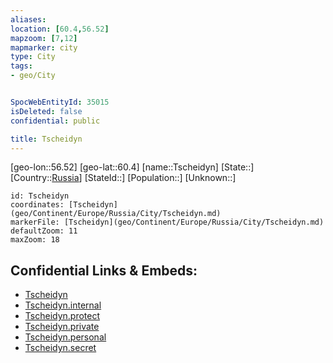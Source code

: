 ```yaml
---
aliases: 
location: [60.4,56.52]
mapzoom: [7,12] 
mapmarker: city 
type: City
tags:
- geo/City


SpocWebEntityId: 35015
isDeleted: false
confidential: public

title: Tscheidyn
---
```

[geo-lon::56.52]
[geo-lat::60.4]
[name::Tscheidyn]
[State::]
[Country::[Russia](geo/Continent/Europe/Russia.md)]
[StateId::]
[Population::]
[Unknown::]


```leaflet
id: Tscheidyn
coordinates: [Tscheidyn](geo/Continent/Europe/Russia/City/Tscheidyn.md)
markerFile: [Tscheidyn](geo/Continent/Europe/Russia/City/Tscheidyn.md)
defaultZoom: 11 
maxZoom: 18
```


## Confidential Links & Embeds: 
- [Tscheidyn](../../../../../../_public/geo/Continent/Europe/Russia/City/Tscheidyn.md) 
- [Tscheidyn.internal](../../../../../../_internal/geo/Continent/Europe/Russia/City/Tscheidyn.internal.md) 
- [Tscheidyn.protect](../../../../../../_protect/geo/Continent/Europe/Russia/City/Tscheidyn.protect.md) 
- [Tscheidyn.private](../../../../../../_private/geo/Continent/Europe/Russia/City/Tscheidyn.private.md) 
- [Tscheidyn.personal](../../../../../../_personal/geo/Continent/Europe/Russia/City/Tscheidyn.personal.md) 
- [Tscheidyn.secret](../../../../../../_secret/geo/Continent/Europe/Russia/City/Tscheidyn.secret.md) 
